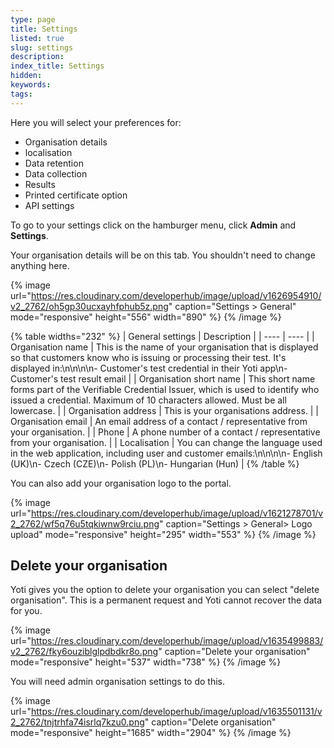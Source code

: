 ```yaml
---
type: page
title: Settings
listed: true
slug: settings
description: 
index_title: Settings
hidden: 
keywords: 
tags: 
---
```


Here you will select your preferences for:

- Organisation details
- localisation 
- Data retention
- Data collection
- Results
- Printed certificate option
- API settings

To go to your settings click on the hamburger menu, click **Admin** and **Settings**.

Your organisation details will be on this tab. You shouldn't need to change anything here.

{% image url="https://res.cloudinary.com/developerhub/image/upload/v1626954910/v2_2762/oh5gp30ucxayhfphub5z.png" caption="Settings &gt; General" mode="responsive" height="556" width="890" %}
{% /image %}

{% table widths="232" %}
| General settings | Description | 
| ---- | ---- | 
| Organisation name | This is the name of your organisation that is displayed so that customers know who is issuing or processing their test. It's displayed in:\n\n\n\n- Customer's test credential in their Yoti app\n- Customer's test result email | 
| Organisation short name | This short name forms part of the Verifiable Credential Issuer, which is used to identify who issued a credential. Maximum of 10 characters allowed. Must be all lowercase. | 
| Organisation address | This is your organisations address. | 
| Organisation email | An email address of a contact / representative from your organisation. | 
| Phone | A phone number of a contact / representative from your organisation. | 
| Localisation | You can change the language used in the web application, including user and customer emails:\n\n\n\n- English (UK)\n- Czech (CZE)\n- Polish (PL)\n- Hungarian (Hun) | 
{% /table %}

You can also add your organisation logo to the portal.

{% image url="https://res.cloudinary.com/developerhub/image/upload/v1621278701/v2_2762/wf5q76u5tqkiwnw9rciu.png" caption="Settings &gt; General&gt; Logo upload" mode="responsive" height="295" width="553" %}
{% /image %}

## Delete your organisation

Yoti gives you the option to delete your organisation you can select "delete organisation". This is a permanent request and Yoti cannot recover the data for you.

{% image url="https://res.cloudinary.com/developerhub/image/upload/v1635499883/v2_2762/fky6ouziblglpdbdkr8o.png" caption="Delete your organisation" mode="responsive" height="537" width="738" %}
{% /image %}

You will need admin organisation settings to do this.

{% image url="https://res.cloudinary.com/developerhub/image/upload/v1635501131/v2_2762/tnjtrhfa74isrlq7kzu0.png" caption="Delete organisation" mode="responsive" height="1685" width="2904" %}
{% /image %}